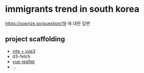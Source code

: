 # immigrants trend in south korea

https://soprize.so/question/19 에 대한 답변

## project scaffolding

- [vite + vue3](https://vitejs.dev/guide/)
- d3-fetch
- [vue-leaflet](https://github.com/vue-leaflet/vue-leaflet)
- ...

